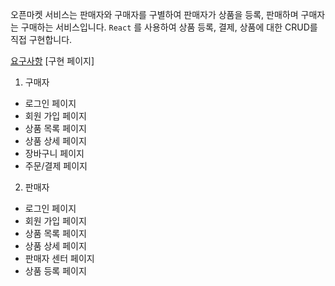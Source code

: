 오픈마켓 서비스는 판매자와 구매자를 구별하여 판매자가 상품을 등록, 판매하며 구매자는 구매하는 서비스입니다.
`React` 를 사용하여 상품 등록, 결제, 상품에 대한 CRUD를 직접 구현합니다.

[요구사항](https://silver-lumber-2a3.notion.site/6327f68c03704aebb9ceede23cdbe8e1)
[구현 페이지]

1. 구매자

- 로그인 페이지
- 회원 가입 페이지
- 상품 목록 페이지
- 상품 상세 페이지
- 장바구니 페이지
- 주문/결제 페이지

2. 판매자

- 로그인 페이지
- 회원 가입 페이지
- 상품 목록 페이지
- 상품 상세 페이지
- 판매자 센터 페이지
- 상품 등록 페이지
